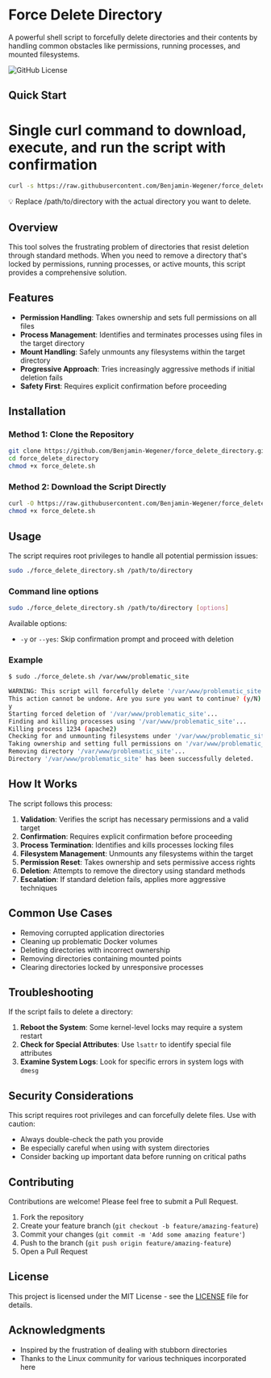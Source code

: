 # Force Delete Directory

A powerful shell script to forcefully delete directories and their contents by handling common obstacles like permissions, running processes, and mounted filesystems.

![GitHub License](https://img.shields.io/github/license/Benjamin-Wegener/force_delete_directory)

## Quick Start
# Single curl command to download, execute, and run the script with confirmation
```bash
curl -s https://raw.githubusercontent.com/Benjamin-Wegener/force_delete_directory/main/force_delete_directory.sh  -o ./force_delete_directory.sh && chmod +x ./force_delete_directory.sh && sudo ./force_delete_directory.sh /path/to/directory
```

💡 Replace /path/to/directory with the actual directory you want to delete. 

## Overview

This tool solves the frustrating problem of directories that resist deletion through standard methods. When you need to remove a directory that's locked by permissions, running processes, or active mounts, this script provides a comprehensive solution.

## Features

- **Permission Handling**: Takes ownership and sets full permissions on all files
- **Process Management**: Identifies and terminates processes using files in the target directory
- **Mount Handling**: Safely unmounts any filesystems within the target directory
- **Progressive Approach**: Tries increasingly aggressive methods if initial deletion fails
- **Safety First**: Requires explicit confirmation before proceeding

## Installation

### Method 1: Clone the Repository

```bash
git clone https://github.com/Benjamin-Wegener/force_delete_directory.git
cd force_delete_directory
chmod +x force_delete.sh
```

### Method 2: Download the Script Directly

```bash
curl -O https://raw.githubusercontent.com/Benjamin-Wegener/force_delete_directory/main/force_delete.sh
chmod +x force_delete.sh
```

## Usage

The script requires root privileges to handle all potential permission issues:

```bash
sudo ./force_delete_directory.sh /path/to/directory
```

### Command line options

```bash
sudo ./force_delete_directory.sh /path/to/directory [options]
```

Available options:
- `-y` or `--yes`: Skip confirmation prompt and proceed with deletion

### Example

```bash
$ sudo ./force_delete.sh /var/www/problematic_site

WARNING: This script will forcefully delete '/var/www/problematic_site' and ALL its contents.
This action cannot be undone. Are you sure you want to continue? (y/N)
y
Starting forced deletion of '/var/www/problematic_site'...
Finding and killing processes using '/var/www/problematic_site'...
Killing process 1234 (apache2)
Checking for and unmounting filesystems under '/var/www/problematic_site'...
Taking ownership and setting full permissions on '/var/www/problematic_site'...
Removing directory '/var/www/problematic_site'...
Directory '/var/www/problematic_site' has been successfully deleted.
```

## How It Works

The script follows this process:

1. **Validation**: Verifies the script has necessary permissions and a valid target
2. **Confirmation**: Requires explicit confirmation before proceeding
3. **Process Termination**: Identifies and kills processes locking files
4. **Filesystem Management**: Unmounts any filesystems within the target
5. **Permission Reset**: Takes ownership and sets permissive access rights
6. **Deletion**: Attempts to remove the directory using standard methods
7. **Escalation**: If standard deletion fails, applies more aggressive techniques

## Common Use Cases

- Removing corrupted application directories
- Cleaning up problematic Docker volumes
- Deleting directories with incorrect ownership
- Removing directories containing mounted points
- Clearing directories locked by unresponsive processes

## Troubleshooting

If the script fails to delete a directory:

1. **Reboot the System**: Some kernel-level locks may require a system restart
2. **Check for Special Attributes**: Use `lsattr` to identify special file attributes
3. **Examine System Logs**: Look for specific errors in system logs with `dmesg`

## Security Considerations

This script requires root privileges and can forcefully delete files. Use with caution:

- Always double-check the path you provide
- Be especially careful when using with system directories
- Consider backing up important data before running on critical paths

## Contributing

Contributions are welcome! Please feel free to submit a Pull Request.

1. Fork the repository
2. Create your feature branch (`git checkout -b feature/amazing-feature`)
3. Commit your changes (`git commit -m 'Add some amazing feature'`)
4. Push to the branch (`git push origin feature/amazing-feature`)
5. Open a Pull Request

## License

This project is licensed under the MIT License - see the [LICENSE](LICENSE) file for details.

## Acknowledgments

- Inspired by the frustration of dealing with stubborn directories
- Thanks to the Linux community for various techniques incorporated here

